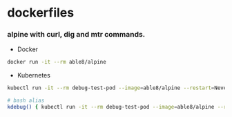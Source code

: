 # dockerfiles

### alpine with curl, dig and mtr commands.

- Docker

```bash
docker run -it --rm able8/alpine
```

- Kubernetes

```bash
kubectl run -it --rm debug-test-pod --image=able8/alpine --restart=Never

# bash alias
kdebug() { kubectl run -it --rm debug-test-pod --image=able8/alpine --restart=Never }
```
